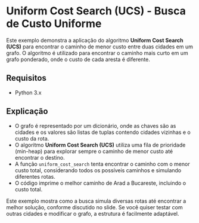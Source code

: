 # Uniform Cost Search (UCS) - Busca de Custo Uniforme

Este exemplo demonstra a aplicação do algoritmo **Uniform Cost Search (UCS)** para encontrar o caminho de menor custo entre duas cidades em um grafo. O algoritmo é utilizado para encontrar o caminho mais curto em um grafo ponderado, onde o custo de cada aresta é diferente.

## Requisitos

- Python 3.x

## Explicação

- O grafo é representado por um dicionário, onde as chaves são as cidades e os valores são listas de tuplas contendo cidades vizinhas e o custo da rota.
- O algoritmo **Uniform Cost Search (UCS)** utiliza uma fila de prioridade (min-heap) para explorar sempre o caminho de menor custo até encontrar o destino.
- A função `uniform_cost_search` tenta encontrar o caminho com o menor custo total, considerando todos os possíveis caminhos e simulando diferentes rotas.
- O código imprime o melhor caminho de Arad a Bucareste, incluindo o custo total.

Este exemplo mostra como a busca simula diversas rotas até encontrar a melhor solução, conforme discutido no slide. Se você quiser testar com outras cidades e modificar o grafo, a estrutura é facilmente adaptável.
